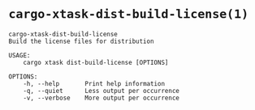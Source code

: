 # `cargo-xtask-dist-build-license(1)`

```test
cargo-xtask-dist-build-license 
Build the license files for distribution

USAGE:
    cargo xtask dist-build-license [OPTIONS]

OPTIONS:
    -h, --help       Print help information
    -q, --quiet      Less output per occurrence
    -v, --verbose    More output per occurrence
```

